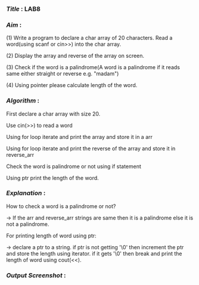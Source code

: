 ### ***Title*** : LAB8
### ***Aim*** : 
(1) Write a program to declare a char array of 20 characters. Read a word(using scanf or cin>>) into the char array.

(2) Display the array and reverse of the array on screen.

(3) Check if the word is a palindrome(A word is a palindrome if it reads same either straight or reverse e.g. "madam")

(4) Using pointer please calculate length of the word.

### ***Algorithm*** :
First declare a char array with size 20.

Use cin(>>) to read a word

Using for loop iterate and print the array and store it in a arr

Using for loop iterate and print the reverse of the array and store it in reverse_arr

Check the word is palindrome or not using if statement

Using ptr print the length of the word.

### ***Explanation*** :

How to check a word is a palindrome or not?

-> If the arr and reverse_arr strings are same then it is a palindrome else it is not a palindrome.

For printing length of word using ptr: 

-> declare a ptr to a string. if ptr is not getting '\0' then increment the ptr and store the length using iterator. if it gets '\0' then break and print the length of word using cout(<<).

### ***Output Screenshot*** :




